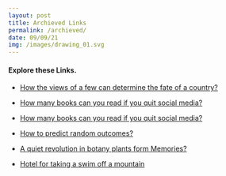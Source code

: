 ```yaml
---
layout: post
title: Archieved Links
permalink: /archieved/
date: 09/09/21
img: /images/drawing_01.svg
---
```


#### Explore these Links.

- <a class="list-group-item border-primary shadow" target="_blank" href="http://www.bbc.com/future/story/20190809-how-the-views-of-a-few-can-determine-the-fate-of-a-country?ocid=global_future_rss">How the views of a few can determine the fate of a country?</a>

- <a class="list-group-item" target="_blank" href="https://www.omnicalculator.com/everyday-life/social-media-time-alternatives">How many books can you read if you quit social media?</a>

- <a class="list-group-item" target="_blank" href="https://www.omnicalculator.com/everyday-life/social-media-time-alternatives">How many books can you read if you quit social media?</a>

- <a class="list-group-item" target="_blank" href="https://remysharp.com/2019/08/06/predictably-random">How to predict random outcomes?</a>

- <a class="list-group-item" target="_blank" href="https://getpocket.com/explore/item/a-quiet-revolution-in-botany-plants-form-memories?utm_source=pocket&utm_medium=email&utm_campaign=pockethits">A quiet revolution in botany plants form Memories?</a>

- <a class="list-group-item" target="_blank" href="http://www.fubiz.net/en/2019/08/07/breathtaking-concept-hotel-for-daredevils-2/?utm_source=feedly&utm_medium=webfeeds">Hotel for taking a swim off a mountain</a> 



